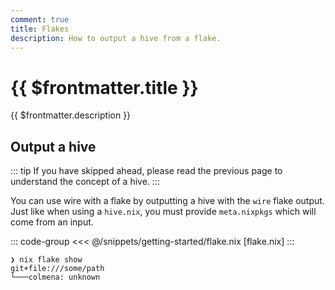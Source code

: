 ```yaml
---
comment: true
title: Flakes
description: How to output a hive from a flake.
---
```


# {{ $frontmatter.title }}

{{ $frontmatter.description }}

## Output a hive

::: tip
If you have skipped ahead, please read the previous page to understand the
concept of a hive.
:::

You can use wire with a flake by outputting a hive with the `wire` flake output.
Just like when using a `hive.nix`, you must provide `meta.nixpkgs` which will
come from an input.

::: code-group
<<< @/snippets/getting-started/flake.nix [flake.nix]
:::

```
❯ nix flake show
git+file:///some/path
└───colmena: unknown
```
